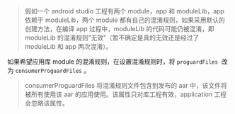 > 假如一个 android studio 工程有两个 module，app 和 moduleLib，app 依赖于 moduleLib，两个 module 都有自己的混淆规则，如果采用默认的创建方法，在编译 app 过程中，moduleLib 的代码可能仍被混淆，即 moduleLib 的混淆规则“无效”（暂不确定是真的无效还是经过了 moduleLib 和 app 两次混淆）。

如果希望应用库 module 的混淆规则，在设置混淆规则时，将 `proguardFiles`   改为 `consumerProguardFiles`  。

> consumerProguardFiles 将混淆规则文件包含到发布的 aar 中，该文件将被所有使用该 aar 的应用使用。该属性只对库工程有效，application 工程会忽略该属性。